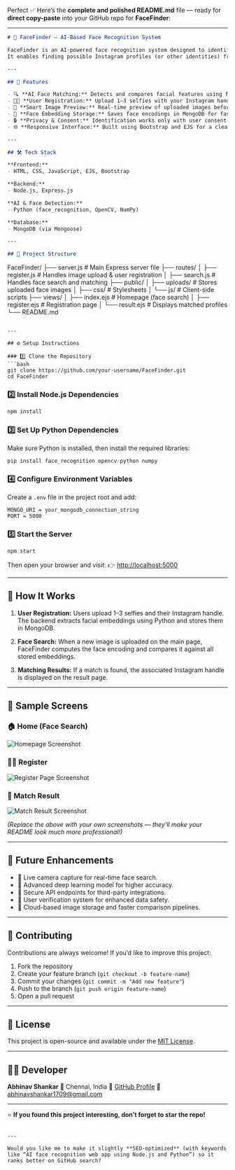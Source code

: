 Perfect ✅ Here’s the **complete and polished README.md** file — ready for **direct copy-paste** into your GitHub repo for **FaceFinder**:

---

```markdown
# 🧠 FaceFinder — AI-Based Face Recognition System

FaceFinder is an AI-powered face recognition system designed to identify and match users based on facial features.  
It enables finding possible Instagram profiles (or other identities) from an uploaded face image — with user consent for ethical use.  

---

## 🚀 Features

- 🔍 **AI Face Matching:** Detects and compares facial features using facial embeddings.  
- 🧑‍💻 **User Registration:** Upload 1–3 selfies with your Instagram handle to register your identity.  
- 📸 **Smart Image Preview:** Real-time preview of uploaded images before submission.  
- 💾 **Face Embedding Storage:** Saves face encodings in MongoDB for fast and scalable search.  
- 🔒 **Privacy & Consent:** Identification works only with user consent.  
- 🌐 **Responsive Interface:** Built using Bootstrap and EJS for a clean user experience.

---

## 🛠️ Tech Stack

**Frontend:**  
- HTML, CSS, JavaScript, EJS, Bootstrap  

**Backend:**  
- Node.js, Express.js  

**AI & Face Detection:**  
- Python (face_recognition, OpenCV, NumPy)  

**Database:**  
- MongoDB (via Mongoose)

---

## 📂 Project Structure

```

FaceFinder/
├── server.js             # Main Express server file
├── routes/
│   ├── register.js       # Handles image upload & user registration
│   ├── search.js         # Handles face search and matching
├── public/
│   ├── uploads/          # Stores uploaded face images
│   ├── css/              # Stylesheets
│   └── js/               # Client-side scripts
├── views/
│   ├── index.ejs         # Homepage (face search)
│   ├── register.ejs      # Registration page
│   └── result.ejs        # Displays matched profiles
└── README.md

````

---

## ⚙️ Setup Instructions

### 1️⃣ Clone the Repository
```bash
git clone https://github.com/your-username/FaceFinder.git
cd FaceFinder
````

### 2️⃣ Install Node.js Dependencies

```bash
npm install
```

### 3️⃣ Set Up Python Dependencies

Make sure Python is installed, then install the required libraries:

```bash
pip install face_recognition opencv-python numpy
```

### 4️⃣ Configure Environment Variables

Create a `.env` file in the project root and add:

```
MONGO_URI = your_mongodb_connection_string
PORT = 5000
```

### 5️⃣ Start the Server

```bash
npm start
```

Then open your browser and visit:
👉 [http://localhost:5000](http://localhost:5000)

---

## 🧩 How It Works

1. **User Registration:**
   Users upload 1–3 selfies and their Instagram handle.
   The backend extracts facial embeddings using Python and stores them in MongoDB.

2. **Face Search:**
   When a new image is uploaded on the main page, FaceFinder computes the face encoding and compares it against all stored embeddings.

3. **Matching Results:**
   If a match is found, the associated Instagram handle is displayed on the result page.

---

## 📸 Sample Screens

### 🏠 Home (Face Search)

![Homepage Screenshot](public/assets/home.png)

### 🧑‍💻 Register

![Register Page Screenshot](public/assets/register.png)

### 🎯 Match Result

![Match Result Screenshot](public/assets/result.png)

*(Replace the above with your own screenshots — they’ll make your README look much more professional!)*

---

## 🧠 Future Enhancements

* 🔹 Live camera capture for real-time face search.
* 🔹 Advanced deep learning model for higher accuracy.
* 🔹 Secure API endpoints for third-party integrations.
* 🔹 User verification system for enhanced data safety.
* 🔹 Cloud-based image storage and faster comparison pipelines.

---

## 🤝 Contributing

Contributions are always welcome!
If you’d like to improve this project:

1. Fork the repository
2. Create your feature branch (`git checkout -b feature-name`)
3. Commit your changes (`git commit -m "Add new feature"`)
4. Push to the branch (`git push origin feature-name`)
5. Open a pull request

---

## 🪪 License

This project is open-source and available under the [MIT License](LICENSE).

---

## 👨‍💻 Developer

**Abhinav Shankar**
📍 Chennai, India
💼 [GitHub Profile](https://github.com/abhinavshankar17)
📧 [abhinavshankar1709@gmail.com](mailto:abhinavshankar1709@gmail.com)

---

⭐ **If you found this project interesting, don’t forget to star the repo!**

```

---

Would you like me to make it slightly **SEO-optimized** (with keywords like “AI face recognition web app using Node.js and Python”) so it ranks better on GitHub search?
```
